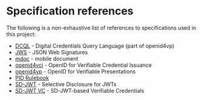 # Specification references

The following is a non-exhaustive list of references to specifications used in
this project:

- [DCQL](https://openid.net/specs/openid-4-verifiable-presentations-1_0.html#name-digital-credentials-query-l) - Digital Credentials Query Language (part of openid4vp)
- [JWS](https://www.rfc-editor.org/rfc/rfc7515.html) - JSON Web Signatures
- [mdoc](https://www.iso.org/standard/69084.html) - mobile document
- [openid4vci](https://openid.github.io/OpenID4VCI/openid-4-verifiable-credential-issuance-wg-draft.html) - OpenID for Verifiable Credential Issuance
- [openid4vp](https://openid.net/specs/openid-4-verifiable-presentations-1_0.html) - OpenID for Verifiable Presentations
- [PID Rulebook](https://eu-digital-identity-wallet.github.io/eudi-doc-architecture-and-reference-framework/1.6.0/annexes/annex-3/annex-3.01-pid-rulebook/)
- [SD-JWT](https://datatracker.ietf.org/doc/html/draft-ietf-oauth-selective-disclosure-jwt-17) - Selective Disclosure for JWTs
- [SD-JWT VC](https://datatracker.ietf.org/doc/html/draft-ietf-oauth-sd-jwt-vc-08) - SD-JWT-based Verifiable Credentials


